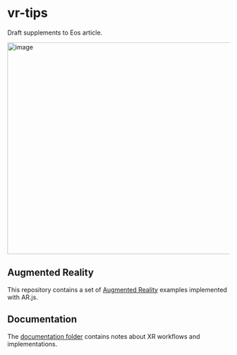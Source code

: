 # vr-tips
Draft supplements to Eos article. 

<img width="800" height="480" alt="image" src="https://github.com/user-attachments/assets/e7f08c0c-c173-4d2f-9c26-8a328480f0ae" />



## Augmented Reality
This repository contains a set of [Augmented Reality](/AR/README.md) examples implemented with AR.js.

## Documentation
The [documentation folder](/documentation/README.md) contains notes about XR workflows and implementations. 
